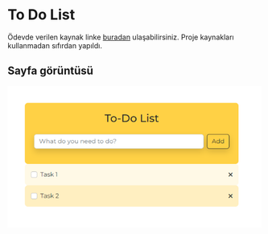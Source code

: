 # To Do List
Ödevde verilen kaynak linke [buradan](https://drive.google.com/drive/folders/1SCIJiYWLpMh-LX_yG2PfB8QXXREa9hqx?usp=sharing) ulaşabilirsiniz. Proje kaynakları kullanmadan sıfırdan yapıldı.

## Sayfa görüntüsü
![site görünümü](sayfagoruntusu.png)